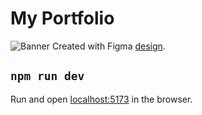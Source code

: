 # My Portfolio
![Banner](https://user-images.githubusercontent.com/74559101/184138808-4d1b6c21-eb4c-4b0f-9a71-781379e1b4d7.png)
Created with Figma [design](https://www.figma.com/file/ADli2qDHYkPIE8o9USO0cW/Portfolio-(Community)?node-id=2%3A339).  
## `npm run dev`
Run and open [localhost:5173](http://localhost:5173) in the browser.
